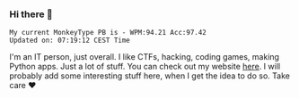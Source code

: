 ### Hi there 👋
<!-- PB START -->
```
My current MonkeyType PB is - WPM:94.21 Acc:97.42
Updated on: 07:19:12 CEST Time
```
<!-- PB END -->
I'm an IT person, just overall. I like CTFs, hacking, coding games, making Python apps. Just a lot of stuff.
You can check out my website [here](https://skill3472.github.io/).
I will probably add some interesting stuff here, when I get the idea to do so. Take care ❤️

